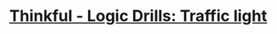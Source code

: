 # [Thinkful - Logic Drills: Traffic light](https://www.codewars.com/kata/thinkful-logic-drills-traffic-light/)
